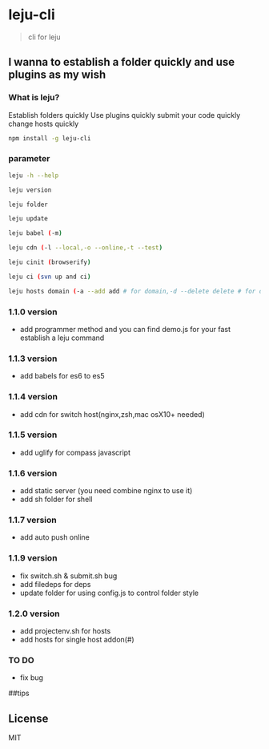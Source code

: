 # leju-cli 

> cli for leju


## I wanna to establish a folder quickly and use plugins as my wish

### What is leju?

Establish folders quickly
Use plugins quickly
submit your code quickly
change hosts quickly

```bash
npm install -g leju-cli
```

### parameter

```bash
leju -h --help 
```

```bash
leju version
```

```bash
leju folder
```

```bash
leju update
```

```bash
leju babel (-m)
```

```bash
leju cdn (-l --local,-o --online,-t --test)
```

```bash
leju cinit (browserify)
```

```bash
leju ci (svn up and ci)
```

```bash
leju hosts domain (-a --add add # for domain,-d --delete delete # for domain)
```

### 1.1.0 version

+ add programmer method and you can find demo.js for your fast establish a leju command

### 1.1.3 version

+ add babels for es6 to es5

### 1.1.4 version

+ add cdn for switch host(nginx,zsh,mac osX10+ needed)

### 1.1.5 version

+ add uglify for compass javascript

### 1.1.6 version

+ add static server (you need combine nginx to use it)
+ add sh folder for shell 

### 1.1.7 version

+ add auto push online 

### 1.1.9 version

+ fix switch.sh & submit.sh bug
+ add filedeps for deps
+ update folder for using config.js to control folder style

### 1.2.0 version

+ add projectenv.sh for hosts
+ add hosts for single host addon(#)

### TO DO

+ fix bug

##tips

## License

MIT
